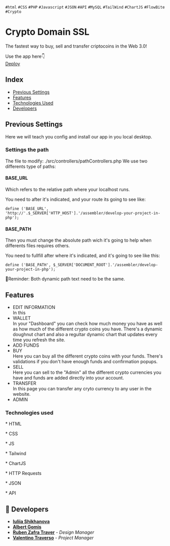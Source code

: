 `#html` `#CSS` `#PHP` `#Javascript` `#JSON` `#API` `#MySQL` `#TailWind` `#ChartJS` `#FlowBite` `#Crypto`
# Crypto Domain SSL

The fastest way to buy, sell and transfer criptocoins in the Web 3.0!

Use the app here👇<br>
[Deploy]()

## Index

- [Previous Settings](#previous-settings)
- [Features](#features)
- [Technologies Used](#technologies-used)
- [Developers](#developers)

## Previous Settings

Here we will teach you config and install our app in you local desktop.

### Settings the path

The file to modify: ./src/controllers/pathControllers.php
We use two differents type of paths:

#### BASE_URL

Which refers to the relative path where your localhost runs.

You need to after it's indicated, and your route its going to see like:

    define ('BASE_URL', 'http://'.$_SERVER['HTTP_HOST'].'/assembler/develop-your-project-in-php');

#### BASE_PATH

Then you must change the absolute path wich it's going to help when differents files requires others.

You need to fullfill after where it's indicated, and it's going to see like this:

    define ('BASE_PATH', $_SERVER['DOCUMENT_ROOT'].'/assembler/develop-your-project-in-php');

🤔Reminder: Both dynamic path text need to be the same.

## Features

- EDIT INFORMATION <br>
In this 
- WALLET <br>
In your "Dashboard" you can check how much money you have as well as how much of the different crypto coins you have. There's a dynamic doughnut chart and also a regultar dynamic chart that updates every time you refresh the site. 
- ADD FUNDS <br>
- BUY <br>
Here you can buy all the different crypto coins with your funds. There's validations if you don't have enough funds and confirmation popups. 
- SELL <br>
Here you can sell to the "Admin" all the different crypto currencies you have and funds are added directly into your account.
- TRANSFER <br>
In this page you can transfer any cryto currency to any user in the website. 
- ADMIN <br>

### Technologies used

\* HTML

\* CSS

\* JS

\* Tailwind

\* ChartJS

\* HTTP Requests

\* JSON

\* API

## 📝 Developers

- [**Iuliia Shikhanova**](https://github.com/IuliiaNova)
- [**Albert Gomis**](https://github.com/AlbertGomisM)
- [**Ruben Zafra Traver**](https://github.com/RubenZafra) - *Design Manager*
- [**Valentino Traverso**](https://github.com/valentraverso) - *Project Manager*
